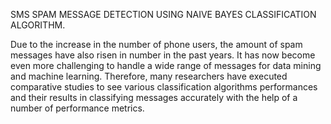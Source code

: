 SMS SPAM MESSAGE DETECTION USING NAIVE BAYES CLASSIFICATION ALGORITHM.

Due to the increase in the number of phone users, the amount of spam messages  have also risen in number in the past years. It has now become even more  challenging to handle a wide range of messages for data mining and machine  learning. Therefore, many researchers have executed comparative studies to  see various classification algorithms performances and their results in  classifying messages accurately with the help of a number of performance  metrics.
